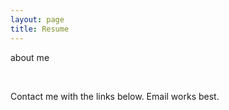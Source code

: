 ```yaml
---
layout: page
title: Resume
---
```



about me





<br />

Contact me with the links below. Email works best.
